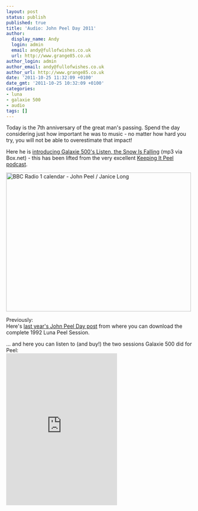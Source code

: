 ```yaml
---
layout: post
status: publish
published: true
title: 'Audio: John Peel Day 2011'
author:
  display_name: Andy
  login: admin
  email: andy@fullofwishes.co.uk
  url: http://www.grange85.co.uk
author_login: admin
author_email: andy@fullofwishes.co.uk
author_url: http://www.grange85.co.uk
date: '2011-10-25 11:32:09 +0100'
date_gmt: '2011-10-25 10:32:09 +0100'
categories:
- luna
- galaxie 500
- audio
tags: []
---
```

<p>Today is the 7th anniversary of the great man's passing. Spend the day considering just how important he was to music - no matter how hard you try, you will not be able to overestimate that impact!</p>
<p>Here he is <a href="http://www.box.net/shared/iyjqtocnxge9sgioe94i">introducing Galaxie 500's Listen, the Snow Is Falling</a> (mp3 via Box.net)  - this has been lifted from the very excellent <a href="http://keepingitpeel.wordpress.com/2011/09/03/podcast-no-15-keeping-it-covered/">Keeping It Peel podcast</a>.</p>
<p><a href="http://www.flickr.com/photos/michael-wincott/3618555869/" title="BBC Radio 1 calendar - John Peel / Janice Long by radiothings.com, on Flickr"><img class="aligncenter"  src="http://farm4.static.flickr.com/3585/3618555869_31370108e5.jpg" width="500" height="375" alt="BBC Radio 1 calendar - John Peel / Janice Long"></a></p>
<p>Previously:<br />
Here's <a href="/2010/10/25/keeping-it-peel/">last year's John Peel Day post</a> from where you can download the complete 1992 Luna Peel Session.</p>
<p>... and here you can listen to (and buy!) the two sessions Galaxie 500 did for Peel:<br />
<iframe class="aligncenter" width="300" height="410" style="position: relative; display: block; width: 300px; height: 410px;" src="http://bandcamp.com/EmbeddedPlayer/v=2/album=500961155/size=grande3/bgcol=FFFFFF/linkcol=4285BB/" allowtransparency="true" frameborder="0"><a href="http://galaxie500.bandcamp.com/album/peel-sessions">Peel Sessions by Galaxie 500</a></iframe></p>
